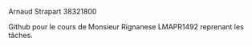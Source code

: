 Arnaud Strapart
38321800

Github pour le cours de Monsieur Rignanese LMAPR1492 reprenant les tâches. 
